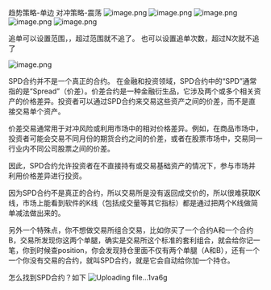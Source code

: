 趋势策略-单边
对冲策略-震荡
![image.png](https://gitee.com/hxc8/images10/raw/master/img/202411291128942.png)
![image.png](https://gitee.com/hxc8/images10/raw/master/img/202411291146872.png)
![image.png](https://gitee.com/hxc8/images10/raw/master/img/202411291236833.png)
![image.png](https://gitee.com/hxc8/images10/raw/master/img/202411291238436.png)
![image.png](https://gitee.com/hxc8/images10/raw/master/img/202411291243980.png)

追单可以设置范围，，超过范围就不追了。 也可以设置追单次数，超过N次就不追了


![image.png](https://gitee.com/hxc8/images10/raw/master/img/202411291245369.png)

SPD合约并不是一个真正的合约。
在金融和投资领域，SPD合约中的“SPD”通常指的是“Spread”（价差）。价差合约是一种金融衍生品，它涉及两个或多个相关资产的价格差异。投资者可以通过SPD合约来交易这些资产之间的价差，而不是直接交易单个资产。

价差交易通常用于对冲风险或利用市场中的相对价格差异。例如，在商品市场中，投资者可能会交易不同月份的期货合约之间的价差，或者在股票市场中，交易同一行业内不同公司股票之间的价差。

因此，SPD合约允许投资者在不直接持有或交易基础资产的情况下，参与市场并利用价格差异进行投资。

因为SPD合约不是真正的合约，所以交易所是没有返回成交价的，所以很难获取K线，市场上能看到软件的K线（包括成交量等其它指标）都是通过把两个K线做简单减法做出来的。

另外一个特殊点，你不想做交易所组合交易，比如你买了一个合约A和一个合约B，交易所发现你这两个单腿，确实是交易所这个标准的套利组合，就会给你记一笔，你到时候查position，你会发现持仓里面不仅有两个单腿（A和B），还有一个一个你没有交易的合约，就叫SPD合约，就是它会自动给你加一个持仓。

怎么找到SPD合约？如下
![Uploading file...1va6g]()
